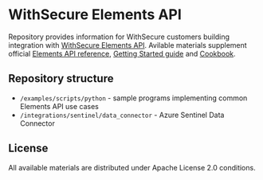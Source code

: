 # WithSecure Elements API

Repository provides information for WithSecure customers building integration with [WithSecure Elements API](https://connect.withsecure.com). 
Avilable materials supplement official [Elements API reference](https://connect.withsecure.com/api-reference/elements), 
[Getting Started guide](https://connect.withsecure.com/getting-started/elements) and [Cookbook](https://connect.withsecure.com/getting-started/elements-cookbook).


## Repository structure

* `/examples/scripts/python` - sample programs implementing common Elements API use cases
* `/integrations/sentinel/data_connector` - Azure Sentinel Data Connector

## License

All available materials are distributed under Apache License 2.0 conditions.
